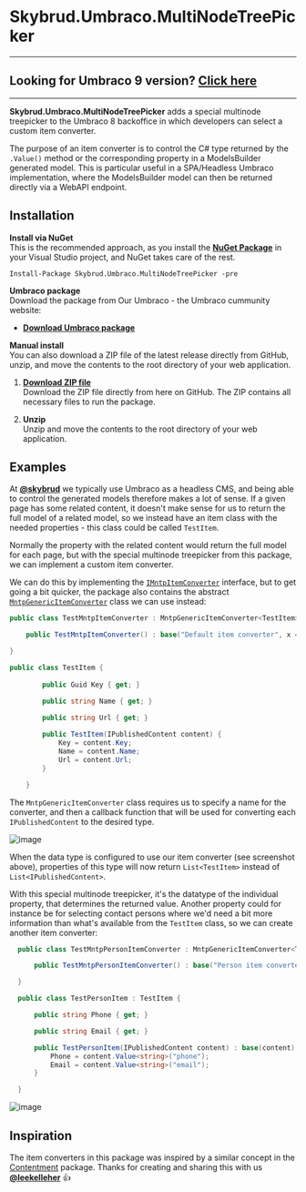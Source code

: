 # Skybrud.Umbraco.MultiNodeTreePicker

-----

## **Looking for Umbraco 9 version?** [Click here](https://github.com/limbo-works/Limbo.Umbraco.MultiNodeTreePicker)

-----

**Skybrud.Umbraco.MultiNodeTreePicker** adds a special multinode treepicker to the Umbraco 8 backoffice in which developers can select a custom item converter.

The purpose of an item converter is to control the C# type returned by the `.Value()` method or the corresponding property in a ModelsBuilder generated model. This is particular useful in a SPA/Headless Umbraco implementation, where the ModelsBuilder model can then be returned directly via a WebAPI endpoint.

## Installation

**Install via NuGet**  
This is the recommended approach, as you install the [**NuGet Package**][NuGetPackage] in your Visual Studio project, and NuGet takes care of the rest.

```
Install-Package Skybrud.Umbraco.MultiNodeTreePicker -pre
```
**Umbraco package**  
Download the package from Our Umbraco - the Umbraco cummunity website:

- <a href="https://our.umbraco.com/packages/backoffice-extensions/skybrud-multinode-treepicker/" target="_blank"><strong>Download Umbraco package</strong></a>

**Manual install**  
You can also download a ZIP file of the latest release directly from GitHub, unzip, and move the contents to the root directory of your web application.

1. [**Download ZIP file**][GitHubRelease]  
  Download the ZIP file directly from here on GitHub. The ZIP contains all necessary files to run the package.

2. **Unzip**  
  Unzip and move the contents to the root directory of your web application.
  

[NuGetPackage]: https://www.nuget.org/packages/Skybrud.Umbraco.MultiNodeTreePicker
[GitHubRelease]: https://github.com/abjerner/Skybrud.Umbraco.MultiNodeTreePicker/releases

## Examples

At [**@skybrud**](https://github.com/skybrud) we typically use Umbraco as a headless CMS, and being able to control the generated models therefore makes a lot of sense. If a given page has some related content, it doesn't make sense for us to return the full model of a related model, so we instead have an item class with the needed properties - this class could be called `TestItem`.

Normally the property with the related content would return the full model for each page, but with the special multinode treepicker from this package, we can implement a custom item converter.

We can do this by implementing the [`IMntpItemConverter`](https://github.com/abjerner/Skybrud.Umbraco.MultiNodeTreePicker/blob/master/src/Skybrud.Umbraco.MultiNodeTreePicker/Converters/IMntpItemConverter.cs) interface, but to get going a bit quicker, the package also contains the abstract [`MntpGenericItemConverter`](https://github.com/abjerner/Skybrud.Umbraco.MultiNodeTreePicker/blob/master/src/Skybrud.Umbraco.MultiNodeTreePicker/Converters/MntpGenericItemConverter.cs) class we can use instead:

```csharp
public class TestMntpItemConverter : MntpGenericItemConverter<TestItem> {

    public TestMntpItemConverter() : base("Default item converter", x => new TestItem(x)) { }

}
```

```csharp
public class TestItem {
        
        public Guid Key { get; }

        public string Name { get; }

        public string Url { get; }
        
        public TestItem(IPublishedContent content) {
            Key = content.Key;
            Name = content.Name;
            Url = content.Url;
        }

    }
```

The `MntpGenericItemConverter` class requires us to specify a name for the converter, and then a callback function that will be used for converting each `IPublishedContent` to the desired type.

![image](https://user-images.githubusercontent.com/3634580/90198696-b2271d80-ddd2-11ea-8ac8-dd9f59a513f2.png)

When the data type is configured to use our item converter (see screenshot above), properties of this type will now return `List<TestItem>` instead of `List<IPublishedContent>`.

With this special multinode treepicker, it's the datatype of the individual property, that determines the returned value. Another property could for instance be for selecting contact persons where we'd need a bit more information than what's available from the `TestItem` class, so we can create another item converter:

```csharp
  public class TestMntpPersonItemConverter : MntpGenericItemConverter<TestPersonItem> {

      public TestMntpPersonItemConverter() : base("Person item converter", x => new TestPersonItem(x)) { }

  }
```

```csharp
  public class TestPersonItem : TestItem {

      public string Phone { get; }

      public string Email { get; }

      public TestPersonItem(IPublishedContent content) : base(content) {
          Phone = content.Value<string>("phone");
          Email = content.Value<string>("email");
      }

  }
```

![image](https://user-images.githubusercontent.com/3634580/90199149-3037f400-ddd4-11ea-93c0-ce7661e04531.png)

## Inspiration

The item converters in this package was inspired by a similar concept in the [Contentment](https://github.com/leekelleher/umbraco-contentment) package. Thanks for creating and sharing this with us [**@leekelleher**](https://github.com/leekelleher) 👍
